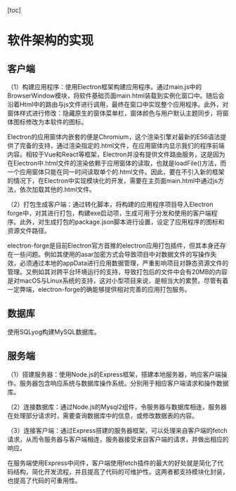 [toc]

# 软件架构的实现

## 客户端

（1）构建应用程序：使用Electron框架构建应用程序。通过main.js中的BrowserWindow模块，将软件基础页面main.html装载到实例化窗口中。随后会沿着Html中的路由与js文件进行调用，最终在窗口中实现整个应用程序。此外，对窗体样式进行修改：隐藏原生的窗体菜单栏，窗体颜色与用户默认主题同步，将窗体图标修改为本软件的图标。

Electron的应用窗体内嵌套的便是Chromium，这个渲染引擎对最新的ES6语法提供了完备的支持，通过渲染指定的.html文件，在应用窗体内显示我们的程序前端内容。相较于Vue和React等框架，Electron并没有提供文件路由服务，这是因为在Electron中.html文件的渲染依赖于应用窗体的读取，也就是loadFile()方法，而一个应用窗体只能在同一时间读取单个的.html文件。因此，要在不引入新的框架的情况下，在Electron中实现模块化的开发，需要在主页面main.html中通过js方法，依次加载其他的.html文件。

（2）打包生成客户端：通过转化脚本，将构建的应用程序项目导入Electron forge中，对其进行打包，构建exe启动项，生成可用于分发和使用的客户端程序。此外，对生成打包的package.json脚本进行设置，设定了应用程序的图标和资源文件路径。

​		electron-forge是目前Electron官方首推的electron应用打包插件，但其本身还存在一些问题。例如其使用的asar加密方式会导致项目中对数据文件的写操作失效，必须通过本地的appData进行应用数据管理，严重影响项目对静态资源文件的管理。又例如其对跨平台环境运行的支持，导致打包后的文件中会有20MB的内容是对macOS与Linux系统的支持，这对小型项目来说，是相当大的累赘。尽管有着一定弊端，electron-forge的确能够提供相对完善的应用打包服务。

## 数据库

使用SQLyog构建MySQL数据库。

## 服务端

（1）搭建服务器：使用Node.js的Express框架，搭建本地服务器，响应客户端操作。服务器包含响应系统与数据库操作系统。分别用于相应客户端请求和操作数据库。

（2）连接数据库：通过Node.js的Mysql2组件，令服务器与数据库相连，服务器在处理部分请求时，需要查询数据库中的信息，或修改数据表的内容。

（3）连接客户端：通过Express搭建的服务器框架，可以处理来自客户端的fetch请求，从而令服务器与客户端相连，服务器接受来自客户端的请求，并做出相应的响应。

​		在服务端使用Express中间件，客户端使用fetch插件的最大的好处就是简化了代码结构，简化开发流程，并且提高了代码的可维护性。这两者都支持模块化封装，也提高了代码的可重用性。